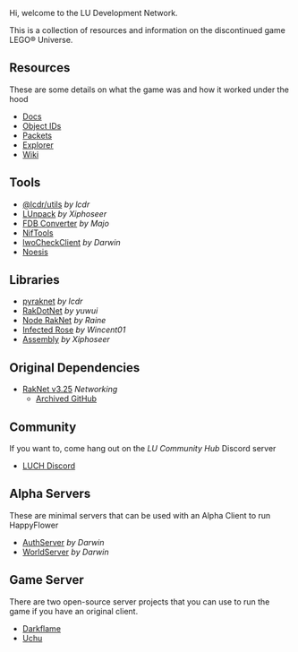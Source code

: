 Hi, welcome to the LU Development Network.

This is a collection of resources and information on the discontinued game LEGO® Universe.

## Resources

These are some details on what the game was and how it worked under the hood

- [Docs](https://docs.lu-dev.net)
- [Object IDs](https://lu-dev.net/objects)
- [Packets](https://lcdruniverse.org/lu_packets/lu_packets)
- [Explorer](https://xiphoseer.de/lu-explorer)
- [Wiki](https://legouniverse.fandom.com)

## Tools

- [@lcdr/utils](https://github.com/lcdr/utils/) *by lcdr*
- [LUnpack](https://lu-dev.net/LUnpack) *by Xiphoseer*
- [FDB Converter](https://fdbconverter.maxoverlack.dev/) *by Majo*
- [NifTools](https://www.niftools.org/)
- [lwoCheckClient](https://github.com/DarwinAnim8or/lwoCheckClient) *by Darwin*
- [Noesis](https://www.richwhitehouse.com/index.php?content=inc_projects.php&showproject=91)

## Libraries

- [pyraknet](https://github.com/lcdr/pyraknet) *by lcdr*
- [RakDotNet](https://github.com/yuwui/RakDotNet) *by yuwui*
- [Node RakNet](https://github.com/z010155/node-raknet) *by Raine*
- [Infected Rose](https://github.com/Wincent01/InfectedRose) *by Wincent01*
- [Assembly](https://github.com/LUDevNet/Assembly) *by Xiphoseer*

## Original Dependencies

- [RakNet v3.25](http://www.jenkinssoftware.com/raknet/downloads/) *Networking*
  - [Archived GitHub](https://github.com/facebookarchive/RakNet)

## Community

If you want to, come hang out on the *LU Community Hub* Discord server

- [LUCH Discord](https://discord.gg/jhTwGqYSKk)

## Alpha Servers

These are minimal servers that can be used with an Alpha Client to run HappyFlower

- [AuthServer](https://github.com/DarwinAnim8or/lwoAuth) *by Darwin*
- [WorldServer](https://github.com/DarwinAnim8or/lwoWorld) *by Darwin*

## Game Server

There are two open-source server projects that you can use to run the game if you have an original client.

- [Darkflame](https://darkflameuniverse.org)
- [Uchu](https://github.com/UchuServer/)

